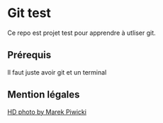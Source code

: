 # Git test

Ce repo est projet test pour apprendre à utliser git.

## Prérequis
Il faut juste avoir git et un terminal

## Mention légales

[HD photo by Marek Piwicki](https://unsplash.com/photos/ya2rPHFD3V0)
